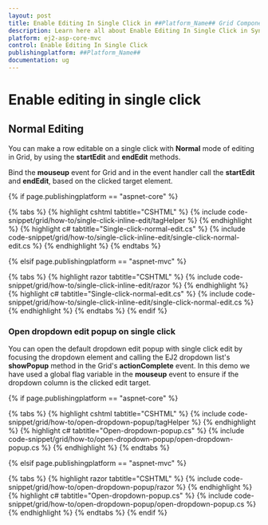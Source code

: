 ```yaml
---
layout: post
title: Enable Editing In Single Click in ##Platform_Name## Grid Component
description: Learn here all about Enable Editing In Single Click in Syncfusion ##Platform_Name## Grid component of Syncfusion Essential JS 2 and more.
platform: ej2-asp-core-mvc
control: Enable Editing In Single Click
publishingplatform: ##Platform_Name##
documentation: ug
---
```



# Enable editing in single click

## Normal Editing

You can make a row editable on a single click with **Normal** mode of editing in Grid, by using the **startEdit** and **endEdit** methods.

Bind the **mouseup** event for Grid and in the event handler call the **startEdit** and **endEdit**, based on the clicked target element.

{% if page.publishingplatform == "aspnet-core" %}

{% tabs %}
{% highlight cshtml tabtitle="CSHTML" %}
{% include code-snippet/grid/how-to/single-click-inline-edit/tagHelper %}
{% endhighlight %}
{% highlight c# tabtitle="Single-click-normal-edit.cs" %}
{% include code-snippet/grid/how-to/single-click-inline-edit/single-click-normal-edit.cs %}
{% endhighlight %}
{% endtabs %}

{% elsif page.publishingplatform == "aspnet-mvc" %}

{% tabs %}
{% highlight razor tabtitle="CSHTML" %}
{% include code-snippet/grid/how-to/single-click-inline-edit/razor %}
{% endhighlight %}
{% highlight c# tabtitle="Single-click-normal-edit.cs" %}
{% include code-snippet/grid/how-to/single-click-inline-edit/single-click-normal-edit.cs %}
{% endhighlight %}
{% endtabs %}
{% endif %}



### Open dropdown edit popup on single click

You can open the default dropdown edit popup with single click edit by focusing the dropdown element and calling the EJ2 dropdown list's **showPopup** method in the Grid's **actionComplete** event. In this demo we have used a global flag variable in the **mouseup** event to ensure if the dropdown column is the clicked edit target.

{% if page.publishingplatform == "aspnet-core" %}

{% tabs %}
{% highlight cshtml tabtitle="CSHTML" %}
{% include code-snippet/grid/how-to/open-dropdown-popup/tagHelper %}
{% endhighlight %}
{% highlight c# tabtitle="Open-dropdown-popup.cs" %}
{% include code-snippet/grid/how-to/open-dropdown-popup/open-dropdown-popup.cs %}
{% endhighlight %}
{% endtabs %}

{% elsif page.publishingplatform == "aspnet-mvc" %}

{% tabs %}
{% highlight razor tabtitle="CSHTML" %}
{% include code-snippet/grid/how-to/open-dropdown-popup/razor %}
{% endhighlight %}
{% highlight c# tabtitle="Open-dropdown-popup.cs" %}
{% include code-snippet/grid/how-to/open-dropdown-popup/open-dropdown-popup.cs %}
{% endhighlight %}
{% endtabs %}
{% endif %}
